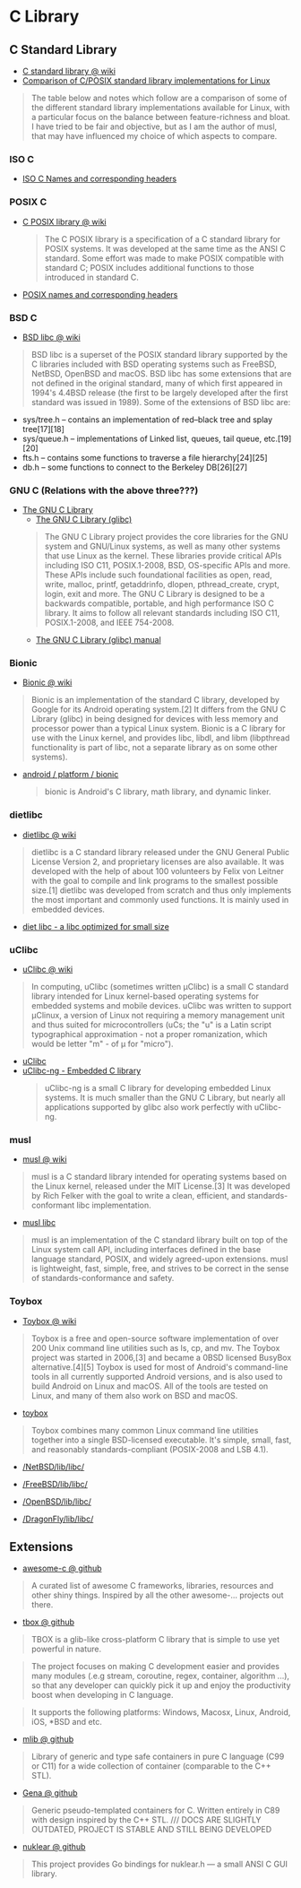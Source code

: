 # C Library

## C Standard Library
- [C standard library @ wiki](https://en.wikipedia.org/wiki/C_standard_library)
- [Comparison of C/POSIX standard library implementations for Linux](http://www.etalabs.net/compare_libcs.html)
> The table below and notes which follow are a comparison of some of the different standard library implementations available for Linux, with a particular focus on the balance between feature-richness and bloat. I have tried to be fair and objective, but as I am the author of musl, that may have influenced my choice of which aspects to compare.

### ISO C
- [ISO C Names and corresponding headers](http://www.schweikhardt.net/identifiers.html#isoc)

### POSIX C
- [C POSIX library @ wiki](https://en.wikipedia.org/wiki/C_POSIX_library)
  > The C POSIX library is a specification of a C standard library for POSIX systems. It was developed at the same time as the ANSI C standard. Some effort was made to make POSIX compatible with standard C; POSIX includes additional functions to those introduced in standard C.
- [POSIX names and corresponding headers](http://www.schweikhardt.net/identifiers.html#posix)

### BSD C
- [BSD libc @ wiki](https://en.wikipedia.org/wiki/C_standard_library#BSD_libc)
> BSD libc is a superset of the POSIX standard library supported by the C libraries included with BSD operating systems such as FreeBSD, NetBSD, OpenBSD and macOS. BSD libc has some extensions that are not defined in the original standard, many of which first appeared in 1994's 4.4BSD release (the first to be largely developed after the first standard was issued in 1989). Some of the extensions of BSD libc are:
  - sys/tree.h – contains an implementation of red–black tree and splay tree[17][18]
  - sys/queue.h – implementations of Linked list, queues, tail queue, etc.[19][20]
  - fts.h – contains some functions to traverse a file hierarchy[24][25]
  - db.h – some functions to connect to the Berkeley DB[26][27]

### GNU C (Relations with the above three???)
- [The GNU C Library](https://www.gnu.org/software/libc/)
  - [The GNU C Library (glibc)](https://sourceware.org/glibc/)
  > The GNU C Library project provides the core libraries for the GNU system and GNU/Linux systems, as well as many other systems that use Linux as the kernel. These libraries provide critical APIs including ISO C11, POSIX.1-2008, BSD, OS-specific APIs and more. These APIs include such foundational facilities as open, read, write, malloc, printf, getaddrinfo, dlopen, pthread_create, crypt, login, exit and more. The GNU C Library is designed to be a backwards compatible, portable, and high performance ISO C library. It aims to follow all relevant standards including ISO C11, POSIX.1-2008, and IEEE 754-2008.
	- [The GNU C Library (glibc) manual](https://sourceware.org/glibc/manual/)

### Bionic
- [Bionic @ wiki](https://en.wikipedia.org/wiki/Bionic_%28software%29)
> Bionic is an implementation of the standard C library, developed by Google for its Android operating system.[2] It differs from the GNU C Library (glibc) in being designed for devices with less memory and processor power than a typical Linux system.
> Bionic is a C library for use with the Linux kernel, and provides libc, libdl, and libm (libpthread functionality is part of libc, not a separate library as on some other systems).
- [android / platform / bionic](https://android.googlesource.com/platform/bionic/)
  > bionic is Android's C library, math library, and dynamic linker.

### dietlibc
- [dietlibc @ wiki](https://en.wikipedia.org/wiki/Dietlibc)
> dietlibc is a C standard library released under the GNU General Public License Version 2, and proprietary licenses are also available. It was developed with the help of about 100 volunteers by Felix von Leitner with the goal to compile and link programs to the smallest possible size.[1] dietlibc was developed from scratch and thus only implements the most important and commonly used functions. It is mainly used in embedded devices.
- [diet libc - a libc optimized for small size](https://www.fefe.de/dietlibc/)

### uClibc
- [uClibc @ wiki](https://en.wikipedia.org/wiki/UClibc)
> In computing, uClibc (sometimes written µClibc) is a small C standard library intended for Linux kernel-based operating systems for embedded systems and mobile devices. uClibc was written to support μClinux, a version of Linux not requiring a memory management unit and thus suited for microcontrollers (uCs; the "u" is a Latin script typographical approximation - not a proper romanization, which would be letter "m" - of μ for "micro").
- [uClibc](https://www.uclibc.org/)
- [uClibc-ng - Embedded C library](https://uclibc-ng.org/)
  > uClibc-ng is a small C library for developing embedded Linux systems. It is much smaller than the GNU C Library, but nearly all applications supported by glibc also work perfectly with uClibc-ng.
### musl
- [musl @ wiki](https://en.wikipedia.org/wiki/Musl)
> musl is a C standard library intended for operating systems based on the Linux kernel, released under the MIT License.[3] It was developed by Rich Felker with the goal to write a clean, efficient, and standards-conformant libc implementation.
- [musl libc](https://musl.libc.org/)
> musl is an implementation of the C standard library built on top of the Linux system call API, including interfaces defined in the base language standard, POSIX, and widely agreed-upon extensions. musl is lightweight, fast, simple, free, and strives to be correct in the sense of standards-conformance and safety.
### Toybox
- [Toybox @ wiki](https://en.wikipedia.org/wiki/Toybox)
> Toybox is a free and open-source software implementation of over 200 Unix command line utilities such as ls, cp, and mv. The Toybox project was started in 2006,[3] and became a 0BSD licensed BusyBox alternative.[4][5] Toybox is used for most of Android's command-line tools in all currently supported Android versions, and is also used to build Android on Linux and macOS. All of the tools are tested on Linux, and many of them also work on BSD and macOS.
- [toybox](http://www.landley.net/toybox/)
> Toybox combines many common Linux command line utilities together into a single BSD-licensed executable. It's simple, small, fast, and reasonably standards-compliant (POSIX-2008 and LSB 4.1).

- [/NetBSD/lib/libc/](http://bxr.su/NetBSD/lib/libc/)

- [/FreeBSD/lib/libc/](http://bxr.su/FreeBSD/lib/libc/)

- [/OpenBSD/lib/libc/](http://bxr.su/OpenBSD/lib/libc/)

- [/DragonFly/lib/libc/](http://bxr.su/DragonFly/lib/libc/)

## Extensions
- [awesome-c @ github](https://github.com/oz123/awesome-c)
> A curated list of awesome C frameworks, libraries, resources and other shiny things. Inspired by all the other awesome-... projects out there.

- [tbox @ github](https://github.com/tboox/tbox/tree/master)
> TBOX is a glib-like cross-platform C library that is simple to use yet powerful in nature.

> The project focuses on making C development easier and provides many modules (.e.g stream, coroutine, regex, container, algorithm ...), so that any developer can quickly pick it up and enjoy the productivity boost when developing in C language.

> It supports the following platforms: Windows, Macosx, Linux, Android, iOS, *BSD and etc.

- [mlib @ github](https://github.com/P-p-H-d/mlib)
> Library of generic and type safe containers in pure C language (C99 or C11) for a wide collection of container (comparable to the C++ STL).

- [Gena @ github](https://github.com/cher-nov/Gena)
> Generic pseudo-templated containers for C. Written entirely in C89 with design inspired by the C++ STL. /// DOCS ARE SLIGHTLY OUTDATED, PROJECT IS STABLE AND STILL BEING DEVELOPED

- [nuklear @ github](https://github.com/golang-ui/nuklear)
> This project provides Go bindings for nuklear.h — a small ANSI C GUI library.